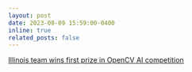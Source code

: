 ```yaml
---
layout: post
date: 2023-08-09 15:59:00-0400
inline: true
related_posts: false
---
```


[Illinois team wins first prize in OpenCV AI competition](https://aerospace.illinois.edu/news/57521)